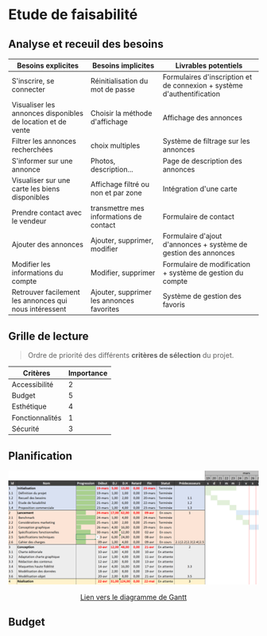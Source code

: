 # Etude de faisabilité

## Analyse et receuil des besoins

|Besoins explicites|Besoins implicites|Livrables potentiels|
|-|-|-|
|S'inscrire, se connecter|Réinitialisation du mot de passe|Formulaires d'inscription et de connexion + système d'authentification|
|Visualiser les annonces disponibles de location et de vente|Choisir la méthode d'affichage|Affichage des annonces|
|Filtrer les annonces recherchées|choix multiples|Système de filtrage sur les annonces|
|S'informer sur une annonce|Photos, description...|Page de description des annonces|
|Visualiser sur une carte les biens disponibles|Affichage filtré ou non et par zone|Intégration d'une carte|
|Prendre contact avec le vendeur|transmettre mes informations de contact|Formulaire de contact|
|Ajouter des annonces|Ajouter, supprimer, modifier|Formulaire d'ajout d'annonces + système de gestion des annonces|
|Modifier les informations du compte|Modifier, supprimer|Formulaire de modification + système de gestion du compte|
|Retrouver facilement les annonces qui nous intéressent|Ajouter, supprimer les annonces favorites|Système de gestion des favoris|

## Grille de lecture

> Ordre de priorité des différents **critères de sélection** du projet.

|Critères|Importance|
|-|-|
|Accessibilité|2|
|Budget|5|
|Esthétique|4|
|Fonctionnalités|1|
|Sécurité|3|

## Planification

![planning](ressources/planning.png)
[<p style="text-align:center">Lien vers le diagramme de Gantt</p>](../planning.xlsx)

## Budget
